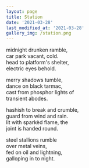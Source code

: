 ```yaml
---
layout: page
title: Station
date: '2021-03-28'
last_modified_at: '2021-03-28'
gallery_img: /station.png
---
```


midnight drunken ramble, \
car park vacant, cold. \
head to platform's shelter, \
electric eyes behold.

merry shadows tumble, \
dance on black tarmac, \
cast from phosphor lights of \
transient abodes.

hashish to break and crumble, \
guard from wind and rain. \
lit with sparkèd flame, the \
joint is handed round.

steel stallions rumble \
over metal veins, \
fed on oil and lightning, \
galloping in to night.

